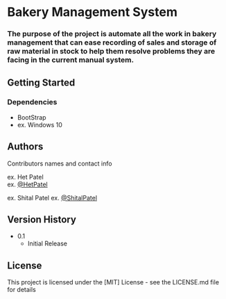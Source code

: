 # Bakery Management System

### The purpose of the project is automate all the work in bakery management that can ease recording of sales and storage of raw material in stock to help them resolve problems they are facing in the current manual system.

## Getting Started

### Dependencies

* BootStrap
* ex. Windows 10

## Authors

Contributors names and contact info

ex. Het Patel  
ex. [@HetPatel](https://twitter.com/dompizzie)

ex. Shital Patel
ex. [@ShitalPatel](https://github.com/ShitalPatel19)

## Version History

* 0.1
    * Initial Release

## License

This project is licensed under the [MIT] License - see the LICENSE.md file for details
